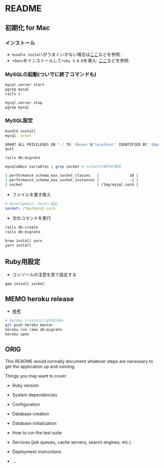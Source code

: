 # README

## 初期化 for Mac
### インストール
- `bundle install`がうまくいかない場合は[ここ](https://phasetr.com/archive/pg/ruby/#macmysql2)などを参照.
- `rbenv`をインストールして`ruby 3.0.0`を導入: [ここ](https://phasetr.com/archive/pg/ruby/#rbenv)などを参照.

### MySQLの起動(ついでに終了コマンドも)
```sh
mysql.server start
pgrep mysql
rails s

mysql.server stop
pgrep mysql
```

### MySQL設定

```sh
bundle install
mysql -uroot

GRANT ALL PRIVILEGES ON *.* TO 'dbuser'@'localhost' IDENTIFIED BY 'dbpass' WITH GRANT OPTION;
quit

rails db:migrate

mysqladmin variables | grep socket # socketの場所を確認

| performance_schema_max_socket_classes   |              10 |
| performance_schema_max_socket_instances |              -1 |
| socket                                  | /tmp/mysql.sock |
```

- ファイルを書き換え.

```config/database.yml
# development, testに追記
socket: /tmp/mysql.sock
```

- 次のコマンドを実行

```sh
rails db:create
rails db:migrate

brew install yarn
yarn install
```

## Ruby用設定
- コンソールの注意を見て設定する

```sh
gem install sorbet
```

## MEMO heroku release
- [参考](https://devcenter.heroku.com/ja/articles/getting-started-with-rails6)

```sh
# heroku createなどは対応済み
git push heroku master
heroku run rake db:migrate
heroku open
```

## ORIG

This README would normally document whatever steps are necessary to get the
application up and running.

Things you may want to cover:

* Ruby version

* System dependencies

* Configuration

* Database creation

* Database initialization

* How to run the test suite

* Services (job queues, cache servers, search engines, etc.)

* Deployment instructions

* ...
